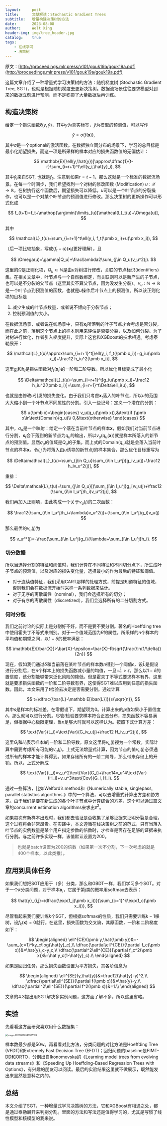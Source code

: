 ```yaml
---
layout:     post
title:      文献解读：Stochastic Gradient Trees
subtitle:   增量构建决策树的方法
date:       2023-08-08
author:     Welt Xing
header-img: img/tree_header.jpg
catalog:    true
tags:
    - 在线学习
    - 决策树
---
```


原文：[http://proceedings.mlr.press/v101/gouk19a/gouk19a.pdf](http://proceedings.mlr.press/v101/gouk19a/gouk19a.pdf)

这篇文章介绍了一种增量式学习决策树的方法：随机梯度树 (Stochastic Gradient Tree, SGT)，也就是根据随机梯度去更新决策树。数据流场景往往要求模型对到来的数据立刻进行预测，而不是积攒了大量数据后再训练。

## 构造决策树

给定一个损失函数$\ell(y,\hat{y})$，其中$y$为真实标签，$\hat{y}$为模型的预测值，可以写作

$$
\hat{y}=\sigma(f(\pmb x)),
$$

其中$\sigma$是一个optional的激活函数。在数据独立同分布的场景下，学习的总目标是最小化期望损失，而这一项是所采样的样本对应的损失函数值的无偏估计：

$$
\mathbb{E}[\ell(y,\hat{y})]\approx\dfrac{1}{t-r}\sum_{i=r+1}^t\ell(y_i,\hat{y}_i),
$$

其中$\hat{y}_i$来自SGT, 也就是$f_t$。注意到如果$r=t-1$，那么这就是一个标准的数据流场景。在每一个时间步，我们希望找到一个对树的修改函数 (Modification) $u:\mathcal{X}\to\mathbb{R}$，在树执行这个函数后，期望损失可以降低。$u$可以是一个叶节点的分裂操作，也可以是一个对某个叶节点的预测值进行修改。那么决策树的更新操作可以形式化成

$$
f_{t+1}=f_t+\mathop{\arg\min}\limits_{u}[\mathcal{L}_t(u)+\Omega(u)],
$$

其中

$$
\mathcal{L}_t(u)=\sum_{i=r+1}^t\ell(y_i, f_t(\pmb x_i)+u(\pmb x_i)),
$$

（后一项比较抽象，写成$(f_t+u)(\pmb x_i)$更好理解），且

$$
\Omega(u)=\gamma|Q_u|+\frac\lambda2\sum_{j\in Q_u}v_u^2(j).
$$

这里的$\Omega$是正则化项，$Q_u\subset\mathbb{N}$是由$u$对树进行修改，关联的节点标识(identifiers)集。在相关文章中，叶节点与一个自然数绑定，而关联则可以是新产生的子节点，也可以是不分裂的父节点（这里其实不算父节点，因为没发生分裂）。$v_u:\mathbb{N}\to\mathbb{R}$是一个叶节点到预测值的函数，也就是$u$操作后叶节点上的预测值。所以该正则化项的目标是

1. 减少生成的叶节点数量，或者说不倾向于分裂节点；
2. 控制预测值的大小。

在数据流场景，或者说在线场景中，只有$\pmb x_t$所落到的叶子节点才会考虑是否分裂，而在此之前，落到这个节点上的样本则用来评估是否要分裂，以及如何分裂。为了对树进行优化，作者引入梯度提升，实际上这套和XGBoost的技术相通。考虑泰勒展开：

$$
\mathcal{L}_t(u)\approx\sum_{i=r+1}^t[\ell(y_i, f_t(\pmb x_i))+g_iu(\pmb x_i)+\frac12 h_iu^2(\pmb x_i)],
$$

这里$g_i$和$h_i$是损失函数对$f_t(\pmb x_i)$的一阶和二阶导数。所以优化目标变成了最小化

$$
\Delta\mathcal{L}_t(u)=\sum_{i=r+1}^t[g_iu(\pmb x_i)+\frac12 h_iu^2(\pmb x_i)]=\sum_{i=r+1}^t\Delta\ell_i(u),
$$

也就是由修改$u$引发的损失变化。由于我们只考虑$\pmb x_t$落入的叶节点，所以$u$的范围大大缩小到一个叶节点不同属性的分割。引入一些记号：定义一个潜在的分割：

$$
u(\pmb x)=\begin{cases}
v_u(q_u(\pmb x)),&\text{if }\pmb x\in\text{Domain}(q_u)\\
0,&\text{otherwise}
\end{cases}
$$

其中，$q_u$是一个映射：给定一个落在当前叶节点的样本$\pmb x$，假如我们对当前节点进行分割，$\pmb x_t$会下落到的新节点为$q_u$的输出，所以$v_u(q_u(\pmb x))$就是样本所落入的新节点的预测值。显然$q_u$的值域是$Q_u$的子集。而上式的$\text{Domain}(q_u)$就是会落入当前叶节点的样本$\pmb x$。令$I_u^j$为将落入由$u$诱导的新节点$j$的样本集合，那么优化目标重写为

$$
\Delta\mathcal{L}_t(u)=\sum_{j\in Q_u}\sum_{i\in I_u^j}[g_iv_u(j)+\frac12 h_iv_u^2(j)],
$$

重排：

$$
\Delta\mathcal{L}_t(u)=\sum_{j\in Q_u}[(\sum_{i\in I_u^j}g_i)v_u(j)+\frac12 (\sum_{i\in I_u^j}h_i)v_u^2(j)],
$$

我们再加入正则项，由此构成一个关于$v_u(j)$的二次函数：

$$
\frac12(\sum_{i\in I_u^j}h_i+\lambda)v_u^2(j)+(\sum_{i\in I_u^j}g_i)v_u(j)
$$

那么最优的$v_u(j)$为

$$
v_u^*(j)=-\frac{\sum_{i\in I_u^j}g_i}{\lambda+\sum_{i\in I_u^j}h_i}.
$$

### 切分数据

所以当选择分割的特征和阈值时，我们计算在不同特征和不同切分点下，所生成叶子节点的预测值，以及对应的损失变化量，选择最小的作为最后的特征和阈值。

- 对于连续值特征，我们采用CART那样的处理方式，前提是知道特征的值域，否则我们会在数据流开始时采样一系列数据来估计。
- 对于无序的离散属性（nominal），我们会选择所有的切分；
- 对于有序的离散属性（discretized），我们会选择所有的二分切割方式。

### 何时分裂

我们之前讨论的实际上是分割好不好，而不是要不要分割。著名的Hoeffding tree中使用霍夫丁不等式来判别。对于一个值域范围为$R$的属性，所采样的$n$个样本的平均值和期望之间，以$1-\delta$的概率满足：

$$
\mathbb{E}[\bar{X}]>\bar{X}-\epsilon=\bar{X}-R\sqrt{\frac{\ln(1/\delta)}{2n}}
$$

现在，假如我们通过$\delta$和当前落在某叶节点的样本数$n$得到一个阈值$\epsilon$，设$\bar{L}$是假设进行分割后，在$n$个样本上的损失函数减小量的均值，一旦$-\bar{L}>\epsilon$，那么以$1-\delta$的置信度，该分割能够带来泛化风险的降低。但是霍夫丁不等式要求样本有界，这里就是要求损失函数的一阶和二阶导数有界，这使得SGT难以应用到任意的损失函数。因此，本文采用了$t$检验去决定是否需要分割。通过计算

$$
t=\dfrac{\bar{L}-\mathbb E[\bar{L}]}{s/\sqrt{n}},
$$

其中$s$是样本的标准差。在零假设下，期望项为0。计算出来的$p$值如果小于置信度$\delta$，那么就可以进行分割。尽管$t$检验要求样本符合正态分布，损失函数不容易满足，但根据中心极限定理，当$n$足够大时就可以这样认为。按照下式计算方差：

$$
\text{Var}(L_i)=\text{Var}(G_iv_u(j)+\frac12 H_iv_u^2(j)),
$$

这里$G_i$和$H_i$表示样本$i$的一阶和二阶导数，原文这里将$v_u(j)$视为一个常数，实际计算中需要考虑所有可能的$v_u(j)$。上式无法增量式计算，因为节点的值$v_u(j)$必须通过所有的样本才能计算得到。如果存储所有的一阶二阶导，那么带来存储上的开销。所以，上式分解成

$$
\text{Var}(L_i)=v_u^2\text{Var}(G_i)+\frac14v_u^4\text{Var}(H_i)+v_u^3\text{Cov}(G_i, H_i).
$$

通过一些算法，比如Welford’s method和《Numerically stable, singlepass, parallel statistics algorithms.》中的一个算法，可以去增量式计算出方差和协方差。由于我们是要在新生成的各个叶子节点中计算综合的方差，这个可以通过篇文章的concurrent estimation algorithms来求出$s^2$。

如果每次有新样本出现时，我们都去验证是否收集了足够证据来证明分裂是合理，这个过程将会非常昂贵。在实践中，本文遵循在线决策树之前的范式，只有当落入叶节点的实例数量是某个用户指定参数的倍数时，才检查是否存在足够的证据来执行分割。与之前许多实现一样，该值默认设置为200。

> 也就是batch设置为200的倍数（如果第一次不分割，下一次考虑的就是400个样本，以此类推）。

## 应用到具体任务

如果我们想把SGT应用于（多）分类，那么和GBDT一样，我们学习多个SGT。对于一个$k$分类问题，对于样本$\pmb x_i$，它属于第$j$类的概率用softmax去表示：

$$
\hat{y}_{i,j}=\dfrac{\exp(f_j(\pmb x_i))}{\sum_{c=1}^k\exp(f_c(\pmb x_i))},
$$

尽管看起来我们要训练$k$个SGT，但根据softmax的性质，我们只需要训练$k-1$棵树，设$f_k(\pmb x)=0$就行。在这里，损失函数为交叉熵，其原函数，一阶和二阶梯度如下：

$$
\begin{aligned}
\ell^{CE}(\pmb y,\hat{\pmb y})&=-\sum_{c=1}^ky_c\log(\hat{y}_c),\\
\dfrac{\partial\ell^{CE}}{\partial f_c(\pmb x)}&=\hat{y}_c-y_c,\\
\dfrac{\partial^2\ell^{CE}}{\partial f_c^2(\pmb x)}&=\hat y_c(1-\hat{y}_c).\\
\end{aligned}
$$

如果是回归任务，那么损失函数设置为平方损失，其各阶信息为

$$
\begin{aligned}
\ell^{SE}(y,\hat{y})&=\frac12(\hat{y}-y)^2,\\
\dfrac{\partial\ell^{SE}}{\partial f(\pmb x)}&=\hat{y}-y,\\
\dfrac{\partial^2\ell^{SE}}{\partial f^2(\pmb x)}&=1.\\
\end{aligned}
$$

文章的4.3提出用SGT解决多实例问题，这方面了解不多，所以这里省略。

## 实验

先看看这方面研究喜欢用什么数据集：

<img src="/img/image-20230808143905109.png" alt="image-20230808143905109" style="zoom:50%;" />

样本数最少都是50w。再看看对比方法，分类问题的对比方法是Hoeffding Tree (VFDT)和Extremely Fast Decision Tree (EFDT)；回归问题的baseline是FIMT-DD和ORTO，分别出自Ikonomovska的《Learning model trees from evolving data streams》和《Speeding Up Hoeffding-Based Regression Trees with Options》，有兴趣的朋友可以阅读。最后的实验结果这里就不做展示，既然能发出来显然是意料之内的。

## 总结

本文介绍了SGT，一种增量式学习决策树的方法，它和XGBoost有相通之处，都是通过泰勒展开来判别分割。里面的方法和写法还是值得学习的，尤其是写惯了线性模型和核模型的我来说。

